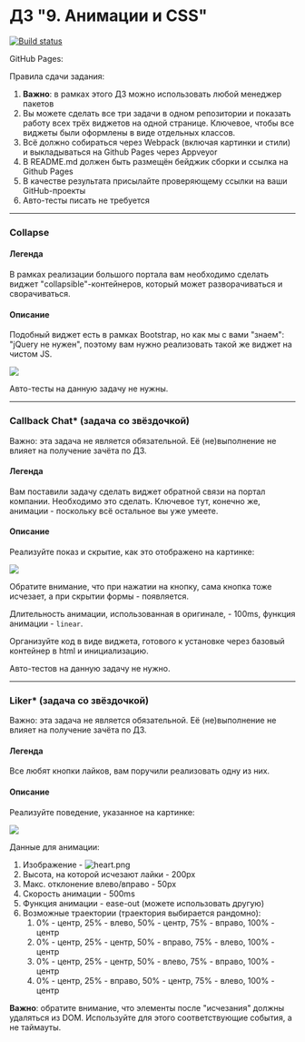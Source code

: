 # ДЗ "9. Анимации и CSS"

[![Build status](https://ci.appveyor.com/api/projects/status/ra5um6xvbf75e822?svg=true)](https://ci.appveyor.com/project/elenakoch122/ahj-25-9-1-collapse)

GitHub Pages:

Правила сдачи задания:

1. **Важно**: в рамках этого ДЗ можно использовать любой менеджер пакетов
1. Вы можете сделать все три задачи в одном репозитории и показать работу всех трёх виджетов на одной странице. Ключевое, чтобы все виджеты были оформлены в виде отдельных классов.
1. Всё должно собираться через Webpack (включая картинки и стили) и выкладываться на Github Pages через Appveyor
1. В README.md должен быть размещён бейджик сборки и ссылка на Github Pages
1. В качестве результата присылайте проверяющему ссылки на ваши GitHub-проекты
1. Авто-тесты писать не требуется


---

### Collapse

#### Легенда

В рамках реализации большого портала вам необходимо сделать виджет "collapsible"-контейнеров, который может разворачиваться и сворачиваться.

#### Описание

Подобный виджет есть в рамках Bootstrap, но как мы с вами "знаем": "jQuery не нужен", поэтому вам нужно реализовать такой же виджет на чистом JS.

![](./pic/collapse.gif)

Авто-тесты на данную задачу не нужны.

---

### Callback Chat* (задача со звёздочкой)

Важно: эта задача не является обязательной. Её (не)выполнение не влияет на получение зачёта по ДЗ.

#### Легенда

Вам поставили задачу сделать виджет обратной связи на портал компании. Необходимо это сделать. Ключевое тут, конечно же, анимации - поскольку всё остальное вы уже умеете.

#### Описание

Реализуйте показ и скрытие, как это отображено на картинке:

![](./pic/callback.gif)

Обратите внимание, что при нажатии на кнопку, сама кнопка тоже исчезает, а при скрытии формы - появляется.

Длительность анимации, использованная в оригинале, - 100ms, функция анимации - `linear`.

Организуйте код в виде виджета, готового к установке через базовый контейнер в html и инициализацию.

Авто-тестов на данную задачу не нужно.

---

### Liker* (задача со звёздочкой)

Важно: эта задача не является обязательной. Её (не)выполнение не влияет на получение зачёта по ДЗ.

#### Легенда

Все любят кнопки лайков, вам поручили реализовать одну из них.

#### Описание

Реализуйте поведение, указанное на картинке:

![](./pic/liker.gif)

Данные для анимации:
1. Изображение - ![heart.png](./pic/heart.png)
1. Высота, на которой исчезают лайки - 200px
1. Макс. отклонение влево/вправо - 50px
1. Скорость анимации - 500ms
1. Функция анимации - ease-out (можете использовать другую)
1. Возможные траектории (траектория выбирается рандомно):
    1. 0% - центр, 25% - влево, 50% - центр, 75% - вправо, 100% - центр
    1. 0% - центр, 25% - центр, 50% - вправо, 75% - влево, 100% - центр
    1. 0% - центр, 25% - центр, 50% - влево, 75% - вправо, 100% - центр
    1. 0% - центр, 25% - вправо, 50% - центр, 75% - влево, 100% - центр

**Важно**: обратите внимание, что элементы после "исчезания" должны удаляться из DOM. Используйте для этого соответствующие события, а не таймауты.
